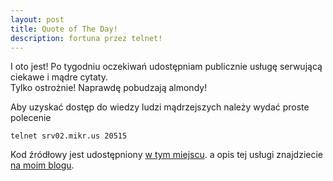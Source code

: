 ```yaml
---
layout: post
title: Quote of The Day!
description: fortuna przez telnet!
---
```


I oto jest! Po tygodniu oczekiwań udostępniam publicznie usługę serwującą 
ciekawe i mądre cytaty.  
Tylko ostrożnie! Naprawdę pobudzają almondy!


Aby uzyskać dostęp do wiedzy ludzi mądrzejszych należy wydać proste polecenie


	telnet srv02.mikr.us 20515


Kod źródłowy jest udostępniony 
[w tym miejscu](https://github.com/arturtamborski/c-playground/tree/master/qotd).
a opis tej usługi znajdziecie [na moim blogu](https://arturtamborski.pl/2018/06/sportowy-tydzien-2-qotd).
